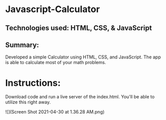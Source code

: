 # Javascript-Calculator

## Technologies used: HTML, CSS, & JavaScript

## Summary: 

Developed a simple Calculator using HTML, CSS, and JavaScript. The app is able to calculate most of your math problems.


# Instructions: 
Download code and run a live server of the index.html. You'll be able to utilize this right away.


![](Screen Shot 2021-04-30 at 1.36.28 AM.png)
